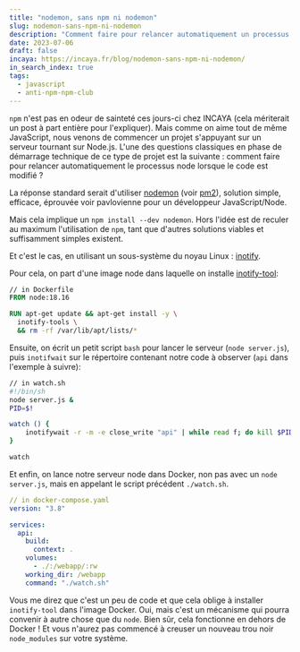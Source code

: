 ```yaml
---
title: "nodemon, sans npm ni nodemon"
slug: nodemon-sans-npm-ni-nodemon
description: "Comment faire pour relancer automatiquement un processus node lorsque le code est modifié, sans npm ni nodemon ?"
date: 2023-07-06
draft: false
incaya: https://incaya.fr/blog/nodemon-sans-npm-ni-nodemon/
in_search_index: true
tags:
  - javascript
  - anti-npm-npm-club
---
```


`npm` n'est pas en odeur de sainteté ces jours-ci chez INCAYA (cela mériterait un post à part entière pour l'expliquer). Mais comme on aime tout de même JavaScript, nous venons de commencer un projet s'appuyant sur un serveur tournant sur Node.js. L'une des questions classiques en phase de démarrage technique de ce type de projet est la suivante : comment faire pour relancer automatiquement le processus node lorsque le code est modifié ?

La réponse standard serait d'utiliser [nodemon](https://nodemon.io/) (voir [pm2](https://pm2.keymetrics.io/)), solution simple, efficace, éprouvée voir pavlovienne pour un développeur JavaScript/Node.

Mais cela implique un `npm install --dev nodemon`. Hors l'idée est de reculer au maximum l'utilisation de `npm`, tant que d'autres solutions viables et suffisamment simples existent.

Et c'est le cas, en utilisant un sous-système du noyau Linux : [inotify](https://en.wikipedia.org/wiki/Inotify).

Pour cela, on part d'une image node dans laquelle on installe [inotify-tool](https://github.com/inotify-tools/inotify-tools):

```dockerfile
// in Dockerfile
FROM node:18.16

RUN apt-get update && apt-get install -y \
  inotify-tools \
  && rm -rf /var/lib/apt/lists/*
```

Ensuite, on écrit un petit script `bash` pour lancer le serveur (`node server.js`), puis `inotifwait` sur le répertoire contenant notre code à observer (`api` dans l'exemple à suivre):

```bash
// in watch.sh
#!/bin/sh
node server.js &
PID=$!

watch () {
    inotifywait -r -m -e close_write "api" | while read f; do kill $PID; node server.js & PID=$!; done
}

watch
```

Et enfin, on lance notre serveur node dans Docker, non pas avec un `node server.js`, mais en appelant le script précédent `./watch.sh`.

```yaml
// in docker-compose.yaml
version: "3.8"

services:
  api:
    build:
      context: .
    volumes:
      - ./:/webapp/:rw
    working_dir: /webapp
    command: "./watch.sh"
```

Vous me direz que c'est un peu de code et que cela oblige à installer `inotify-tool` dans l'image Docker. Oui, mais c'est un mécanisme qui pourra convenir à autre chose que du `node`. Bien sûr, cela fonctionne en dehors de Docker ! Et vous n'aurez pas commencé à creuser un nouveau trou noir `node_modules` sur votre système.
